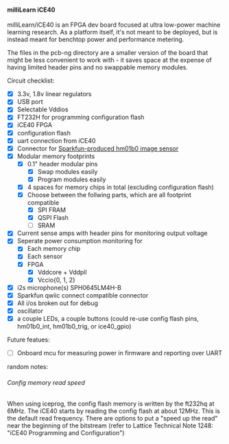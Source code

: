 #### milliLearn iCE40

milliLearn/iCE40 is an FPGA dev board focused at ultra low-power machine learning research. As a platform itself, it's not meant to be deployed, but is instead meant for benchtop power and performance metering.

The files in the pcb-ng directory are a smaller version of the board that might be less convenient to work with - it saves space at the expense of having limited header pins and no swappable memory modules.


Circuit checklist:
 - [x] 3.3v, 1.8v linear regulators
 - [x] USB port
 - [x] Selectable Vddios
 - [x] FT232H for programming configuration flash
 - [x] iCE40 FPGA
 - [x] configuration flash
 - [x] uart connection from iCE40
 - [x] Connector for [Sparkfun-produced hm01b0 image sensor](https://www.sparkfun.com/products/15570)
 - [x] Modular memory footprints
   - [x] 0.1" header modular pins
      - [x] Swap modules easily
      - [x] Program modules easily
   - [x] 4 spaces for memory chips in total (excluding configuration flash)
   - [x] Choose between the follwing parts, which are all footprint compatible
      - [x] SPI FRAM
      - [x] QSPI Flash
      - [ ] SRAM
 - [x] Current sense amps with header pins for monitoring output voltage
 - [x] Seperate power consumption monitoring for
   - [x] Each memory chip
   - [x] Each sensor
   - [x] FPGA
      - [x] Vddcore + Vddpll
      - [x] Vccio{0, 1, 2}
 - [x] i2s microphone(s)   SPH0645LM4H-B
 - [x] Sparkfun qwiic connect compatible connector
 - [x] All i/os broken out for debug
 - [x] oscillator
 - [x] a couple LEDs, a couple buttons (could re-use config flash pins, hm01b0_int, hm01b0_trig, or ice40_gpio)

Future featues:
 - [ ] Onboard mcu for measuring power in firmware and reporting over UART


random notes:

###### Config memory read speed

When using iceprog, the config flash memory is written by the ft232hq at 6MHz.
The iCE40 starts by reading the config flash at about 12MHz. This is the default read frequency. There are options to put a "speed up the read" near the beginning of the bitstream (refer to Lattice Technical Note 1248: "iCE40 Programming and Configuration")
